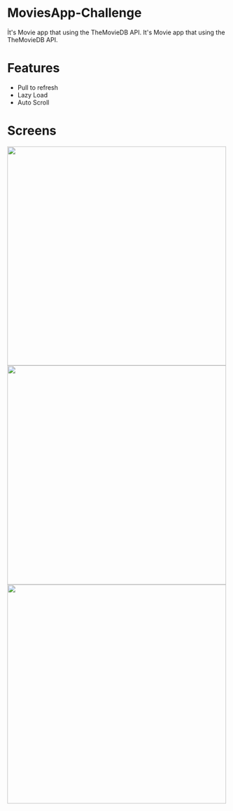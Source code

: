 # MoviesApp-Challenge

İt's Movie app that using the TheMovieDB API.
It's Movie app that using the TheMovieDB API.

# Features
* Pull to refresh
* Lazy Load
* Auto Scroll


# Screens
<img height = 500 width = full src="images/home.png">  <img height = 500 width = full src="images/detail.png"> <img height = 500 width = full src="images/action.png">
